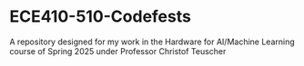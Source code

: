# ECE410-510-Codefests
A repository designed for my work in the Hardware for AI/Machine Learning course of Spring 2025 under Professor Christof Teuscher 
